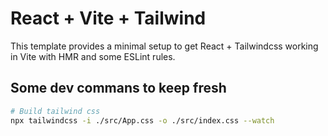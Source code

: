 # React + Vite + Tailwind

This template provides a minimal setup to get React + Tailwindcss working in Vite with HMR and some ESLint rules.

## Some dev commans to keep fresh

```bash
# Build tailwind css
npx tailwindcss -i ./src/App.css -o ./src/index.css --watch
```